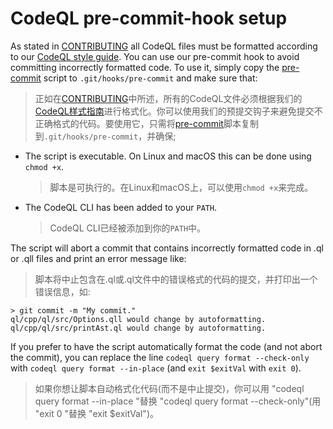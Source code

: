 # CodeQL pre-commit-hook setup

As stated in [CONTRIBUTING](../CONTRIBUTING.md) all CodeQL files must be formatted according to our [CodeQL style guide](ql-style-guide.md). You can use our pre-commit hook to avoid committing incorrectly formatted code. To use it, simply copy the [pre-commit](../misc/scripts/pre-commit) script to `.git/hooks/pre-commit` and make sure that:

> 正如在[CONTRIBUTING](.../CONTRIBUTING.md)中所述，所有的CodeQL文件必须根据我们的[CodeQL样式指南](ql-style-guide.md)进行格式化。你可以使用我们的预提交钩子来避免提交不正确格式的代码。要使用它，只需将[pre-commit](.../misc/scripts/pre-commit)脚本复制到`.git/hooks/pre-commit`，并确保;

- The script is executable. On Linux and macOS this can be done using `chmod +x`.

    > 脚本是可执行的。在Linux和macOS上，可以使用`chmod +x`来完成。

- The CodeQL CLI has been added to your `PATH`.

    > CodeQL CLI已经被添加到你的`PATH`中。

The script will abort a commit that contains incorrectly formatted code in .ql or .qll files and print an error message like:

> 脚本将中止包含在.ql或.ql文件中的错误格式的代码的提交，并打印出一个错误信息，如:

```
> git commit -m "My commit."
ql/cpp/ql/src/Options.qll would change by autoformatting.
ql/cpp/ql/src/printAst.ql would change by autoformatting.
```

If you prefer to have the script automatically format the code (and not abort the commit), you can replace the line `codeql query format --check-only` with `codeql query format --in-place` (and `exit $exitVal` with `exit 0`).

> 如果你想让脚本自动格式化代码(而不是中止提交)，你可以用 "codeql query format --in-place "替换 "codeql query format --check-only"(用 "exit 0 "替换 "exit $exitVal")。